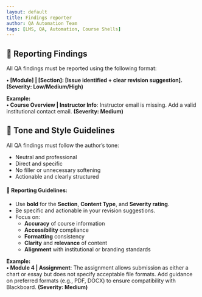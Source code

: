 ```yaml
---
layout: default
title: Findings reporter
author: QA Automation Team  
tags: [LMS, QA, Automation, Course Shells]  
---
```


## 📝 Reporting Findings

All QA findings must be reported using the following format:

**• [Module] | [Section]: [Issue identified + clear revision suggestion]. (Severity: Low/Medium/High)**

**Example:**  
**• Course Overview | Instructor Info**: Instructor email is missing. Add a valid institutional contact email. **(Severity: Medium)**

## 🔧 Tone and Style Guidelines

All QA findings must follow the author’s tone:
- Neutral and professional
- Direct and specific
- No filler or unnecessary softening
- Actionable and clearly structured

#### 📌 Reporting Guidelines:
- Use **bold** for the **Section**, **Content Type**, and **Severity rating**.
- Be specific and actionable in your revision suggestions.
- Focus on:
  - **Accuracy** of course information
  - **Accessibility** compliance
  - **Formatting** consistency
  - **Clarity** and **relevance** of content
  - **Alignment** with institutional or branding standards

**Example:**  
**• Module 4 | Assignment**: The assignment allows submission as either a chart or essay but does not specify acceptable file formats. Add guidance on preferred formats (e.g., PDF, DOCX) to ensure compatibility with Blackboard. **(Severity: Medium)**